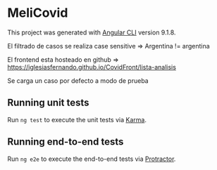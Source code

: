 # MeliCovid

This project was generated with [Angular CLI](https://github.com/angular/angular-cli) version 9.1.8.

El filtrado de casos se realiza case sensitive => Argentina != argentina

El frontend esta hosteado en github => https://iglesiasfernando.github.io/CovidFront/lista-analisis

Se carga un caso por defecto a modo de prueba


## Running unit tests

Run `ng test` to execute the unit tests via [Karma](https://karma-runner.github.io).

## Running end-to-end tests

Run `ng e2e` to execute the end-to-end tests via [Protractor](http://www.protractortest.org/).
